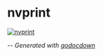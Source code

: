 # nvprint

[![nvprint](https://godoc.org/github.com/cerana/cerana/cmd/nvprint?status.svg)](https://godoc.org/github.com/cerana/cerana/cmd/nvprint)




--
*Generated with [godocdown](https://github.com/robertkrimen/godocdown)*
